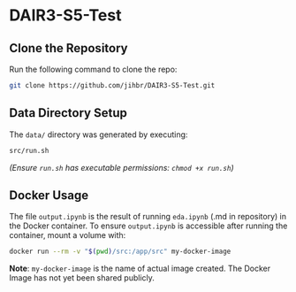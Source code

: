 # DAIR3-S5-Test

## Clone the Repository
Run the following command to clone the repo:
```bash
git clone https://github.com/jihbr/DAIR3-S5-Test.git
```
## Data Directory Setup
The `data/` directory was generated by executing:
```bash
src/run.sh
```
*(Ensure `run.sh` has executable permissions: `chmod +x run.sh`)*

## Docker Usage
The file `output.ipynb` is the result of running `eda.ipynb` (.md in repository) in the Docker container. To ensure `output.ipynb` is accessible after running the container, mount a volume with:
```bash
docker run --rm -v "$(pwd)/src:/app/src" my-docker-image
```
**Note**: `my-docker-image` is the name of actual image created. The Docker Image has not yet been shared publicly.
